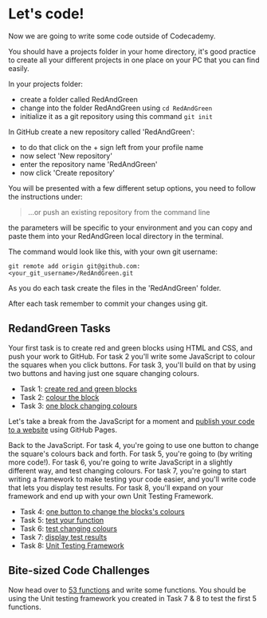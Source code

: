 # Let's code!

Now we are going to write some code outside of Codecademy.

You should have a projects folder in your home directory, it's good practice to create all your different projects in one place on your PC that you can find easily.

In your projects folder:

* create a folder called RedAndGreen
* change into the folder RedAndGreen using `cd RedAndGreen`
* initialize it as a git repository using this command `git init`

In GitHub create a new repository called 'RedAndGreen':

* to do that click on the + sign left from your profile name
* now select 'New repository'
* enter the repository name 'RedAndGreen'
* now click 'Create repository'

You will be presented with a few different setup options, you need to follow the instructions under:

> ...or push an existing repository from the command line

the parameters will be specific to your environment and you can copy and paste them into your RedAndGreen local directory in the terminal.  

The command would look like this, with your own git username:

```
git remote add origin git@github.com:<your_git_username>/RedAndGreen.git
```

As you do each task create the files in the 'RedAndGreen' folder.

After each task remember to commit your changes using git.

## RedandGreen Tasks  

Your first task is to create red and green blocks using HTML and CSS, and push your work to GitHub. For task 2 you'll write some JavaScript to colour the squares when you click buttons. For task 3, you'll build on that by using two buttons and having just one square changing colours.

* Task 1: [create red and green blocks](t1-create-red-and-green-blocks.md)
* Task 2: [colour the block](t2-colour-the-blocks.md)
* Task 3: [one block changing colours](t3-one-square-changing-colours.md)

Let's take a break from the JavaScript for a moment and [publish your code to a website](publish-your-code-to-a-website.md) using GitHub Pages.

Back to the JavaScript. For task 4, you're going to use one button to change the square's colours back and forth. For task 5, you're going to (by writing more code!). For task 6, you're going to write JavaScript in a slightly different way, and test changing colours. For task 7, you're going to start writing a framework to make testing your code easier, and you'll write code that lets you display test results. For task 8, you'll expand on your framework and end up with your own Unit Testing Framework.

* Task 4: [one button to change the blocks's colours](t4-one-button-to-change-block-colours.md)
* Task 5: [test your function](t5-test-your-function.md)
* Task 6: [test changing colours](t6-test-changing-colours.md)
* Task 7: [display test results](t7-display-test-results.md)
* Task 8: [Unit Testing Framework](t8-unit-testing-framework.md)

## Bite-sized Code Challenges

Now head over to [53 functions](https://github.com/codex-academy/53functions/blob/master/README.md) and write some functions. You should be using the Unit testing framework you created in Task 7 & 8 to test the first 5 functions.
